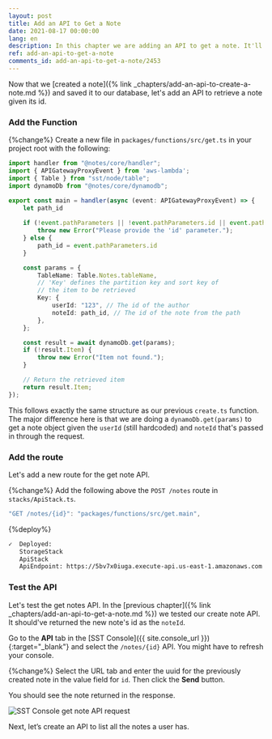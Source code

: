 ```yaml
---
layout: post
title: Add an API to Get a Note
date: 2021-08-17 00:00:00
lang: en
description: In this chapter we are adding an API to get a note. It'll trigger a Lambda function when we hit the API and get the requested note from our DynamoDB table.
ref: add-an-api-to-get-a-note
comments_id: add-an-api-to-get-a-note/2453
---
```


Now that we [created a note]({% link _chapters/add-an-api-to-create-a-note.md %}) and saved it to our database, let's add an API to retrieve a note given its id.

### Add the Function

{%change%} Create a new file in `packages/functions/src/get.ts` in your project root with the following:

```typescript
import handler from "@notes/core/handler";
import { APIGatewayProxyEvent } from 'aws-lambda';
import { Table } from "sst/node/table";
import dynamoDb from "@notes/core/dynamodb";

export const main = handler(async (event: APIGatewayProxyEvent) => {
    let path_id
  
    if (!event.pathParameters || !event.pathParameters.id || event.pathParameters.id.length == 0) {
        throw new Error("Please provide the 'id' parameter.");
    } else {
        path_id = event.pathParameters.id
    }

    const params = {
        TableName: Table.Notes.tableName,
        // 'Key' defines the partition key and sort key of 
        // the item to be retrieved
        Key: {
            userId: "123", // The id of the author
            noteId: path_id, // The id of the note from the path
        },
    };

    const result = await dynamoDb.get(params);
    if (!result.Item) {
        throw new Error("Item not found.");
    }

    // Return the retrieved item
    return result.Item;
});
```

This follows exactly the same structure as our previous `create.ts` function. The major difference here is that we are doing a `dynamoDb.get(params)` to get a note object given the `userId` (still hardcoded) and `noteId` that's passed in through the request.

### Add the route

Let's add a new route for the get note API.

{%change%} Add the following above the `POST /notes` route in `stacks/ApiStack.ts`.

```typescript
"GET /notes/{id}": "packages/functions/src/get.main",
```

{%deploy%}

```bash
✓  Deployed:
   StorageStack
   ApiStack
   ApiEndpoint: https://5bv7x0iuga.execute-api.us-east-1.amazonaws.com
```

### Test the API

Let's test the get notes API. In the [previous chapter]({% link _chapters/add-an-api-to-get-a-note.md %}) we tested our create note API. It should've returned the new note's id as the `noteId`.

Go to the **API** tab in the [SST Console]({{ site.console_url }}){:target="_blank"} and select the `/notes/{id}` API. You might have to refresh your console.

{%change%} Select the URL tab and enter the uuid for the previously created note in the value field for `id`. Then click the **Send** button.

You should see the note returned in the response.

![SST Console get note API request](/assets/part2/sst-console-get-note-api-request.png)

Next, let’s create an API to list all the notes a user has.
